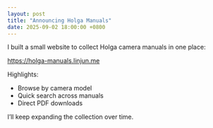 ```yaml
---
layout: post
title: "Announcing Holga Manuals"
date: 2025-09-02 18:00:00 +0800
---
```


I built a small website to collect Holga camera manuals in one place:

https://holga-manuals.linjun.me

Highlights:

- Browse by camera model
- Quick search across manuals
- Direct PDF downloads

I’ll keep expanding the collection over time.
